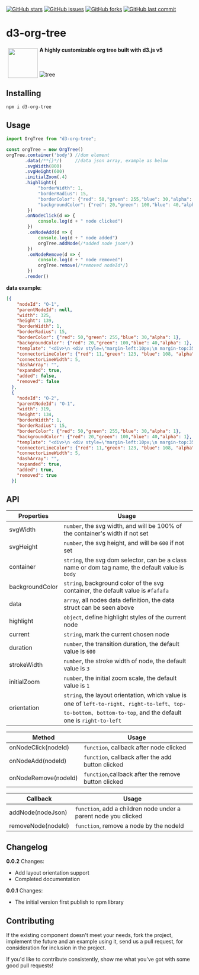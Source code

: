 [![GitHub stars](https://img.shields.io/github/stars/benyasin/d3-org-tree.svg?style=flat-square)](https://github.com/benyasin/d3-org-tree/stargazers)
[![GitHub issues](https://img.shields.io/github/issues/benyasin/d3-org-tree.svg?style=flat-square)](https://github.com/benyasin/d3-org-tree/issues)
[![GitHub forks](https://img.shields.io/github/forks/benyasin/d3-org-tree.svg?style=flat-square)](https://github.com/benyasin/d3-org-tree/network)
[![GitHub last commit](https://img.shields.io/github/last-commit/benyasin/d3-org-tree.svg?style=flat-square)](https://github.com/benyasin/d3-org-tree)

# d3-org-tree


<img src="https://user-images.githubusercontent.com/1866848/87675987-a08a3000-c7aa-11ea-93f4-6e164c3b0823.png" align="left" width="80px" hspace="5" vspace="5">

#### A highly customizable org tree built with d3.js v5

<br/>

![tree](https://user-images.githubusercontent.com/1866848/87697076-3da59280-c7c4-11ea-830c-91f3727067ec.png)

## Installing

```
npm i d3-org-tree
```

## Usage

```javascript
import OrgTree from "d3-org-tree";

const orgTree = new OrgTree()
orgTree.container('body') //dom element
       .data(/**{}*/)     //data json array, example as below
       .svgWidth(800)
       .svgHeight(600)
       .initialZoom(.4)
       .highlight({
            "borderWidth": 1,
            "borderRadius": 15,
            "borderColor": {"red": 50,"green": 255,"blue": 30,"alpha": 1},
            "backgroundColor": {"red": 20,"green": 100,"blue": 40,"alpha": 1}
        })
       .onNodeClick(d => {
            console.log(d + " node clicked")
        })
        .onNodeAdd(d => {
            console.log(d + " node added")
            orgTree.addNode(/*added node json*/)
        })
        .onNodeRemove(d => {
            console.log(d + " node removed")
            orgTree.remove(/*removed nodeId*/)
        })
       .render()
```

**data example**:
```json
[{
    "nodeId": "O-1",
    "parentNodeId": null,
    "width": 325,
    "height": 139,
    "borderWidth": 1,
    "borderRadius": 15,
    "borderColor": {"red": 50,"green": 255,"blue": 30,"alpha": 1},
    "backgroundColor": {"red": 20,"green": 100,"blue": 40,"alpha": 1},
    "template": "<div>\n <div style=\"margin-left:10px;\n margin-top:35px;\n font-size:40px;\n font-weight:bold;\n\">Ben</div></div>",
    "connectorLineColor": {"red": 11,"green": 123, "blue": 108, "alpha": 1},
    "connectorLineWidth": 5,
    "dashArray": "",
    "expanded": true,
    "added": false,
    "removed": false
  },
  {
    "nodeId": "O-2",
    "parentNodeId": "O-1",
    "width": 319,
    "height": 134,
    "borderWidth": 1,
    "borderRadius": 15,
    "borderColor": {"red": 50,"green": 255,"blue": 30,"alpha": 1},
    "backgroundColor": {"red": 20,"green": 100,"blue": 40,"alpha": 1},
    "template": "<div>\n <div style=\"margin-left:10px;\n margin-top:35px;\n font-size:40px;\n font-weight:bold;\n\">Honey</div></div>",
    "connectorLineColor": {"red": 11,"green": 123, "blue": 108, "alpha": 1},
    "connectorLineWidth": 5,
    "dashArray": "",
    "expanded": true,
    "added": true,
    "removed": true
  }]
```
## API
            
|  Properties  | Usage |
|  --- | --- |
|  svgWidth  | `number`, the svg width, and will be 100% of the container's width if not set|
|  svgHeight  | `number`, the svg height, and will be `600` if not set |
|  container  | `string`, the svg dom selector, can be a class name or dom tag name, the default value is `body`|
|  backgroundColor  | `string`, background color of the svg container, the default value is `#fafafa` |
|  data  | `array`, all nodes data definition, the data struct can be seen above |
|  highlight  | `object`, define highlight styles of the current node |
|  current  | `string`, mark the current chosen node |
|  duration  | `number`, the transition duration, the default value is `600` |
|  strokeWidth  | `number`, the stroke width of node, the default value is `3` |
|  initialZoom  | `number`, the initial zoom scale, the default value is `1` |
|  orientation  | `string`, the layout orientation, which value is one of `left-to-right`、`right-to-left`、`top-to-bottom`、`bottom-to-top`, and the default one is `right-to-left` |

|  Method  | Usage |
|  --- | --- |
|  onNodeClick(nodeId)  | `function`, callback after node clicked |
|  onNodeAdd(nodeId)  | `function`, callback after the add button clicked |
|  onNodeRemove(nodeId)  | `function`,callback after the remove button clicked |

|  Callback  | Usage |
|  --- | --- |
|  addNode(nodeJson)  | `function`, add a children node under a parent node you clicked |
|  removeNode(nodeId)  | `function`, remove a node by the nodeId |

## Changelog

**0.0.2** Changes:

* Add layout orientation support
* Completed documentation

**0.0.1** Changes:

* The initial version first publish to npm library

## Contributing

If the existing component doesn't meet your needs, fork the project, implement the future and an example using it, send us a pull request, for consideration for inclusion in the project.

If you'd like to contribute consistently, show me what you've got with some good pull requests!